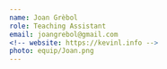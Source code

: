 ```yaml
---
name: Joan Grèbol
role: Teaching Assistant
email: joangrebol@gmail.com
<!-- website: https://kevinl.info -->
photo: equip/Joan.png
---
```


<!-- I like teaching Computer Science! -->
